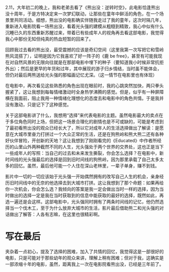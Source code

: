 2.11，大年初二的晚上，我和老弟去看了《熊出没：逆转时空》，此电影恰逢熊出没十周年，于是方特决定来一次梦幻联动，让那些在童年中鲜活的角色，在一个场景里共同活动。细想，熊出没的电影确实伴随我走过了我的童年，这次时隔几年，重新进入电影院看一场熊出没，看着光头强的建模从粗糙到精致，我心中似有什么沉睡已久的东西重新苏醒过来，带着已有些成年人的视角再去看这部电影，我觉得我心中那份无知但纯真的热血短暂的回来了。

回顾我过去看的熊出没，最受震撼的应该是奇幻空间（这里我第一次写把它和雪岭熊风混搭了），证明是因为它我喜欢了好一阵子的《鹿 be free》，甚至有可能我现在对自然风景的无限向往就是在那部电影中埋下的种子（要知道我小时候非常抗拒外出）；然后是更早的年货和过年，其中展现的游子归乡情结，当时虽不能体会，但仍对最后两熊送给光头强的那幅画记忆尤深。（这一情节在电影里也有体现）

在电影中，再次看见这些熟悉的角色出现在眼前时，我的心跳突然加快，两只拳头握紧了，这让我想到每每情绪激动时全身热学沸腾的感觉。但是，似乎有一种屏障横在我面前，阻止我用一种情绪化理想化的态度去和电影中的角色共情。于是我并没有激动，只是记下了这种感觉。

关于这部电影讲了什么，我想用“选择”来代表电影的主题。虽然电影最大的卖点在于多位角色同时上场，但把这一场景合理化的剧情也是不可或缺的，可能是考虑到了最初看熊出没的观众已经长大了，所以它对成年人的生活选择做出了解读：是愿意在大城市里奋力打拼过一个大众正常的生活，还是在狗熊岭和熊大熊二还有各种好伙伴冒险，开创新的天地？这让我想到了刚刚看完的《Educated》中作者所经历的山里山外两种截然不同的人生，光头强处于两个世界的交界处，这也正是当下一些成年人的写照：当自己的过去和未来发生撕裂，你会怎么选择？在电影中，新时间线的光头强最后的选择是回到旧时间线的狗熊岭，因为那里承载了自己太多太多的回忆。虽然，最后他可能一个人住在深山老林里，一辈子单身，赚不到钱。

影片中一切的一切应该始于光头强一开始偶然拥有的改写自己人生的机会，亲身经历旧时间线中的无奈的他选择去到大城市打拼。这让我想到了那个命题：如果再给你一次机会，你会怎么选？我倾向的答案是我一定会做出当时一样的选择，因为当时做出的选择一定是我在当时获取到的信息中能获取的最好的选择，既然如此，再选一遍还是会这样。这部电影中，光头强同时拥有了两条时间线的记忆，他仍然选择当一个伐木工，至于为什么放弃大城市的生活，影片最后借助熊二和光头强的对话做出了解答：人各有志嘛，在这里也很精彩啊。

# 写在最后
夹杂着一点初心，提及了选择的困难，加入了共情的回忆，我觉得这是一部很好的电影，只是可能对于那些幼年的观众来讲，理解上稍有困难；但对于我，这确实是一部浓缩十年的电影，虽然，距离我上一次在电影院看熊出没，已经是三年前了。